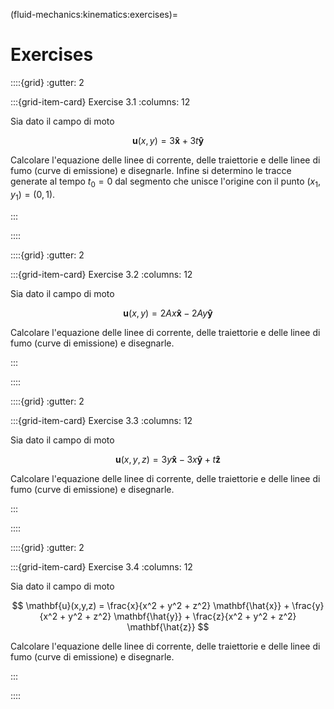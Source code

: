 (fluid-mechanics:kinematics:exercises)=
# Exercises

::::{grid}
:gutter: 2

:::{grid-item-card} Exercise 3.1
:columns: 12

 Sia dato il campo di moto

$$
 \mathbf{u}(x,y) = 3 \mathbf{\hat{x}} + 3t \mathbf{\hat{y}} 
$$

Calcolare l'equazione delle linee di corrente, delle traiettorie e delle linee di fumo (curve di emissione) e disegnarle. Infine si determino le tracce generate al tempo $t_0 = 0$ dal segmento che unisce l'origine con il punto $(x_1,y_1)=(0,1)$.

:::

::::

<!-- ++++++++++++++++++++++++++++++++++++++++++++++++++++++++++++++++++++++++ -->

::::{grid}
:gutter: 2

:::{grid-item-card} Exercise 3.2
:columns: 12

 Sia dato il campo di moto

$$
 \mathbf{u}(x,y) = 2Ax \mathbf{\hat{x}} - 2Ay \mathbf{\hat{y}} 
$$

Calcolare l'equazione delle linee di corrente, delle traiettorie e delle linee di fumo (curve di emissione) e disegnarle.

:::

::::

<!-- ++++++++++++++++++++++++++++++++++++++++++++++++++++++++++++++++++++++++ -->

::::{grid}
:gutter: 2

:::{grid-item-card} Exercise 3.3
:columns: 12

 Sia dato il campo di moto

$$
 \mathbf{u}(x,y,z) = 3y \mathbf{\hat{x}} - 3x \mathbf{\hat{y}} +t\mathbf{\hat{z}}
$$

Calcolare l'equazione delle linee di corrente, delle traiettorie e delle linee di fumo (curve di emissione) e disegnarle.

:::

::::

<!-- ++++++++++++++++++++++++++++++++++++++++++++++++++++++++++++++++++++++++ -->

::::{grid}
:gutter: 2

:::{grid-item-card} Exercise 3.4
:columns: 12

 Sia dato il campo di moto

$$
 \mathbf{u}(x,y,z) = \frac{x}{x^2 + y^2 + z^2} \mathbf{\hat{x}} +
                 \frac{y}{x^2 + y^2 + z^2} \mathbf{\hat{y}} +
                 \frac{z}{x^2 + y^2 + z^2} \mathbf{\hat{z}}
$$

Calcolare l'equazione delle linee di corrente, delle traiettorie e delle linee di fumo (curve di emissione) e disegnarle.

:::

::::

<!-- ++++++++++++++++++++++++++++++++++++++++++++++++++++++++++++++++++++++++ -->
